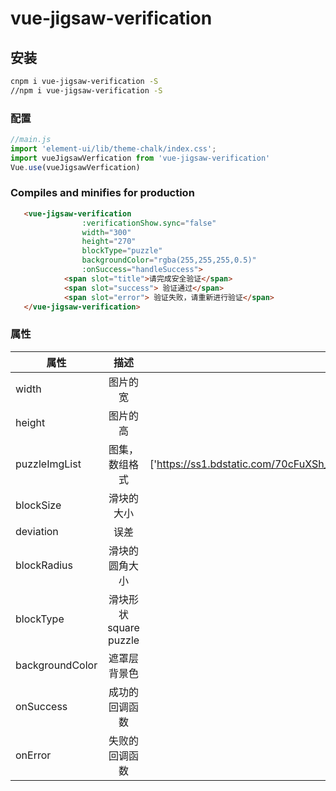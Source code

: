 # vue-jigsaw-verification

## 安装
```bash
cnpm i vue-jigsaw-verification -S
//npm i vue-jigsaw-verification -S
```

### 配置

```javascript
//main.js
import 'element-ui/lib/theme-chalk/index.css';
import vueJigsawVerfication from 'vue-jigsaw-verification'
Vue.use(vueJigsawVerfication)
```

### Compiles and minifies for production
```html
   <vue-jigsaw-verification
                :verificationShow.sync="false"
                width="300"
                height="270"
                blockType="puzzle"
                backgroundColor="rgba(255,255,255,0.5)"
                :onSuccess="handleSuccess">
            <span slot="title">请完成安全验证</span>
            <span slot="success"> 验证通过</span>
            <span slot="error"> 验证失败，请重新进行验证</span>
   </vue-jigsaw-verification>
```

### 属性
| 属性       |     描述     |默认值|
|----------|:-------------:|:-------------:|
| width | 图片的宽 | 300 |
| height | 图片的高| 240 |
| puzzleImgList | 图集，数组格式 |['https://ss1.bdstatic.com/70cFuXSh_Q1YnxGkpoWK1HF6hhy/it/u=288526321,3228035290&fm=15&gp=0.jpg',require('../asset/1.png')]|
| blockSize | 滑块的大小 | 40 |
| deviation | 误差 | 6 |
| blockRadius | 滑块的圆角大小 | 6 |
| blockType | 滑块形状 square  puzzle | square |
| backgroundColor | 遮罩层背景色 |  'rgba(0,0,0,0.3)'|
| onSuccess | 成功的回调函数 |  default: () => {console.log('成功') } |
| onError | 失败的回调函数 | default: () => {console.log('失败')} |



